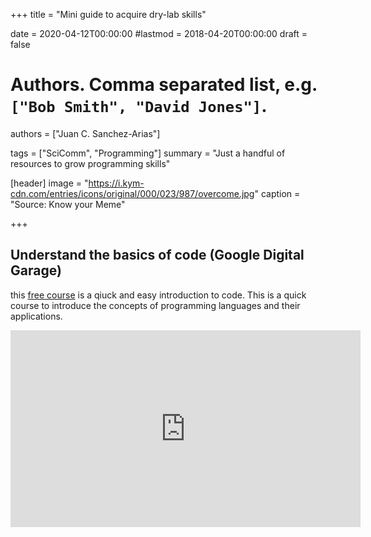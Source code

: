 +++
title = "Mini guide to acquire dry-lab skills"

date = 2020-04-12T00:00:00
#lastmod = 2018-04-20T00:00:00
draft = false

# Authors. Comma separated list, e.g. `["Bob Smith", "David Jones"]`.
authors = ["Juan C. Sanchez-Arias"]

tags = ["SciComm", "Programming"]
summary = "Just a handful of resources to grow programming skills"

[header]
image = "https://i.kym-cdn.com/entries/icons/original/000/023/987/overcome.jpg"
caption = "Source: Know your Meme"

+++

## Understand the basics of code (Google Digital Garage)

this [free course](https://learndigital.withgoogle.com/digitalgarage/course/basics-code) is a qiuck and easy introduction to code. This is a quick course to introduce the concepts of programming languages and their applications. 

<iframe width="560" height="315" src="https://www.youtube.com/embed/h_iEN7HR-Ys" frameborder="0" allow="accelerometer; autoplay; encrypted-media; gyroscope; picture-in-picture" allowfullscreen></iframe>